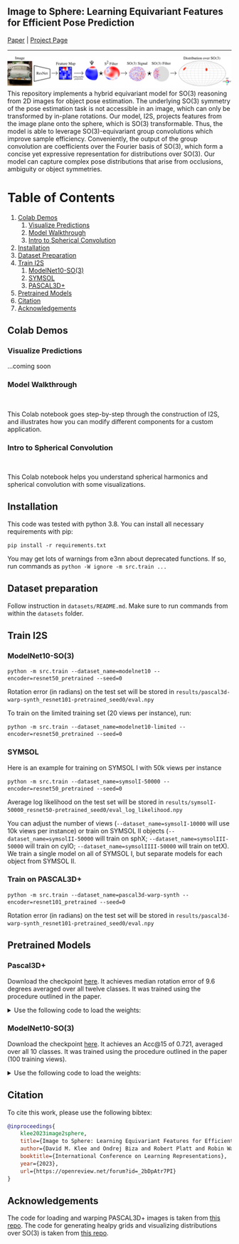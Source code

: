 ## Image to Sphere: Learning Equivariant Features for Efficient Pose Prediction
[Paper](https://openreview.net/forum?id=_2bDpAtr7PI) | [Project Page](https://dmklee.github.io/image2sphere/)

---------------------------------------------------------------------
![I2S model](assets/figure1.png)
This repository implements a hybrid equivariant model for SO(3) reasoning from 2D images for object pose estimation.
The underlying SO(3) symmetry of the pose estimation task is not accessible in an image, which can only be transformed
by in-plane rotations.  Our model, I2S, projects features from the image plane onto the sphere, which is SO(3) transformable.  Thus,
the model is able to leverage SO(3)-equivariant group convolutions which improve sample efficiency.  Conveniently,
the output of the group convolution are coefficients over the Fourier basis of SO(3), which form a concise yet expressive
representation for distributions over SO(3).  Our model can capture complex pose distributions that arise from occlusions, 
ambiguity or object symmetries.

# Table of Contents
1. [Colab Demos](#colab)
    1. [Visualize Predictions](#visualize)
    2. [Model Walkthrough](#walkthrough)
    3. [Intro to Spherical Convolution](#tutorial)
2. [Installation](#install)
3. [Dataset Preparation](#data)
4. [Train I2S](#experiments)
    1. [ModelNet10-SO(3)](#modelnet)
    2. [SYMSOL](#symsol)
    2. [PASCAL3D+](#pascal)
4. [Pretrained Models](#pretrained)
5. [Citation](#citation)
6. [Acknowledgements](#acknowledgements)

## Colab Demos <a name="colab"></a>
### Visualize Predictions <a name="visualize"></a>
...coming soon

### Model Walkthrough <a name="walkthrough"></a> 
<a href="https://colab.research.google.com/github/dmklee/image2sphere/blob/main/model_walkthrough.ipynb">
	<img src="https://colab.research.google.com/assets/colab-badge.svg" alt="" height="25">
</a>

This Colab notebook goes step-by-step through the construction of I2S, and illustrates
how you can modify different components for a custom application.

### Intro to Spherical Convolution <a name="tutorial"></a> 
<a href="https://colab.research.google.com/gist/dmklee/a05c24e0b3f5a36dc9ab6765ce2f97aa/introtosphericalharmonics.ipynb">
	<img src="https://colab.research.google.com/assets/colab-badge.svg" alt="" height="25">
</a>

This Colab notebook helps you understand spherical harmonics and spherical convolution with some visualizations.

## Installation <a name="install"></a>
This code was tested with python 3.8.  You can install all necessary requirements with pip:
```
pip install -r requirements.txt
```
You may get lots of warnings from e3nn about deprecated functions. If so, run commands as `python -W ignore -m src.train ...`

## Dataset preparation <a name="data"></a>
Follow instruction in `datasets/README.md`.  Make sure to run commands from 
within the `datasets` folder.

## Train I2S <a name="experiments"></a>
### ModelNet10-SO(3) <a name="modelnet"></a>
```
python -m src.train --dataset_name=modelnet10 --encoder=resnet50_pretrained --seed=0
```
Rotation error (in radians) on the test set will be stored in `results/pascal3d-warp-synth_resnet101-pretrained_seed0/eval.npy`

To train on the limited training set (20 views per instance), run:
```Wednesday 3:42 PM Call started
python -m src.train --dataset_name=modelnet10-limited --encoder=resnet50_pretrained --seed=0
```

### SYMSOL <a name="symsol"></a>
Here is an example for training on SYMSOL I with 50k views per instance
```
python -m src.train --dataset_name=symsolI-50000 --encoder=resnet50_pretrained --seed=0
```
Average log likelihood on the test set will be stored in `results/symsolI-50000_resnet50-pretrained_seed0/eval_log_likelihood.npy`

You can adjust the number of views (`--dataset_name=symsolI-10000` will use 10k views per instance) or
train on SYMSOL II objects (`--dataset_name=symsolII-50000` will train on sphX; `--dataset_name=symsolIII-50000` will train on cylO; `--dataset_name=symsolIIII-50000` will train on tetX).  We train a single model on all of SYMSOL I, but separate models for each object from SYMSOL II.

### Train on PASCAL3D+ <a name="pascal"></a>
```
python -m src.train --dataset_name=pascal3d-warp-synth --encoder=resnet101_pretrained --seed=0
```
Rotation error (in radians) on the test set will be stored in `results/pascal3d-warp-synth_resnet101-pretrained_seed0/eval.npy`

## Pretrained Models <a name="pretrained"></a>
### Pascal3D+
Download the checkpoint [here](https://drive.google.com/file/d/1dWlvGp1QY3esAqZgOnPikR6TpJmBUngd/view?usp=sharing).  It achieves median rotation error of 9.6 degrees averaged over all twelve classes.  It was trained using the procedure outlined in the paper. 

<details>
<summary> Use the following code to load the weights: </summary>
	
```python
from src.predictor import I2S

model = I2S(num_classes=12, encoder='resnet101')
checkpoint = torch.load('pascal3d_checkpoint.pt')
model.load_state_dict(checkpoint)
model.eval()
```

</details>
	
### ModelNet10-SO(3) 
Download the checkpoint [here](https://drive.google.com/file/d/1wihL8AGfyrfDjp1mRjqkpvunMGfztSUa/view?usp=sharing). It achieves an Acc@15 of 0.721, averaged over all 10 classes.  It was trained using the procedure outlined in the paper (100 training views).  

<details>
<summary> Use the following code to load the weights: </summary>
	
```python
from src.predictor import I2S

model = I2S(num_classes=10, encoder='resnet50')
checkpoint = torch.load('modelnet10so3_checkpoint.pt')
model.load_state_dict(checkpoint)
model.eval()
```
</details>

## Citation <a name="citation"></a>
To cite this work, please use the following bibtex:
```bibtex
@inproceedings{
	klee2023image2sphere,
	title={Image to Sphere: Learning Equivariant Features for Efficient Pose Prediction},
	author={David M. Klee and Ondrej Biza and Robert Platt and Robin Walters},
	booktitle={International Conference on Learning Representations},
	year={2023},
	url={https://openreview.net/forum?id=_2bDpAtr7PI}
}
```

## Acknowledgements <a name="acknowledgements"></a>
The code for loading and warping PASCAL3D+ images is taken from [this repo](https://github.com/Davmo049/Public_prob_orientation_estimation_with_matrix_fisher_distributions).  The code for generating healpy grids and visualizing distributions over SO(3) is taken from [this repo](https://github.com/google-research/google-research/tree/master/implicit_pdf).


